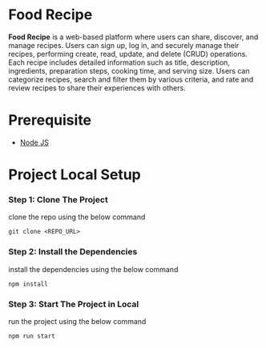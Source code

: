 # Food Recipe


**Food Recipe** is a web-based platform where users can share, discover, and manage recipes. Users can sign up, log in, and securely manage their recipes, performing create, read, update, and delete (CRUD) operations. Each recipe includes detailed information such as title, description, ingredients, preparation steps, cooking time, and serving size. Users can categorize recipes, search and filter them by various criteria, and rate and review recipes to share their experiences with others.

# Prerequisite
* [Node JS](https://nodejs.org/en)

 # Project Local Setup

### Step 1: Clone The Project
clone the repo using the below command
```
git clone <REPO_URL>
```

### Step 2: Install the Dependencies
install the dependencies using the below command
```
npm install
```

### Step 3: Start The Project in Local
run the project using the below command
```
npm run start
```


